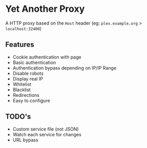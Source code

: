 # Yet Another Proxy
A HTTP proxy based on the `Host` header (eg: `plex.example.org` > `localhost:32400`)

## Features
* Cookie authentication with page
* Basic authentication
* Authentication bypass depending on IP/IP Range
* Disable robots
* Display real IP
* Whitelist
* Blacklist
* Redirections
* Easy to configure

## TODO's
* Custom service file (not JSON)
* Watch each service for changes
* URL bypass